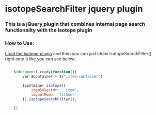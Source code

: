 # isotopeSearchFilter jquery plugin

### This is a jQuery plugin that combines internal page search functionality with the Isotope plugin


### How to Use: 

[Load the isotope plugin](http://isotope.metafizzy.co/) and then you can just chain isotopeSearchFilter() right onto it like you can see below.

```javascript

	$(document).ready(function(){
		var $container = $('.item-container')
		
		$container.isotope({
			itemSelector: '.item',
			layoutMode: 'fitRows'	
		}).isotopeSearchFilter();

	})

```